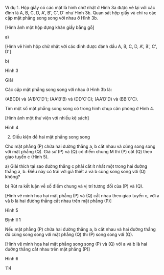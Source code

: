 Ví dụ 1. Hộp giấy có các mặt là hình chữ nhật ở Hình 3a được vẽ lại với các đỉnh là A, B, C, D, A', B', C', D' như Hình 3b. Quan sát hộp giấy và chỉ ra các cặp mặt phẳng song song với nhau ở Hình 3b.

[Hình ảnh một hộp đựng khăn giấy bằng gỗ]

a)

[Hình vẽ hình hộp chữ nhật với các đỉnh được đánh dấu A, B, C, D, A', B', C', D']

b)

Hình 3

Giải

Các cặp mặt phẳng song song với nhau ở Hình 3b là:

(ABCD) và (A'B'C'D'); (AA'B'B) và (DD'C'C); (AA'D'D) và (BB'C'C).

Tìm một số mặt phẳng song song có trong hình chụp căn phòng ở Hình 4.

[Hình ảnh một thư viện với nhiều kệ sách]

Hình 4

2. Điều kiện để hai mặt phẳng song song

Cho mặt phẳng (P) chứa hai đường thẳng a, b cắt nhau và cùng song song với mặt phẳng (Q). Giả sử (P) và (Q) có điểm chung M thì (P) cắt (Q) theo giao tuyến c (Hình 5).

a) Giải thích tại sao đường thẳng c phải cắt ít nhất một trong hai đường thẳng a, b. Điều này có trái với giả thiết a và b cùng song song với (Q) không?

b) Rút ra kết luận về số điểm chung và vị trí tương đối của (P) và (Q).

[Hình vẽ minh họa hai mặt phẳng (P) và (Q) cắt nhau theo giao tuyến c, với a và b là hai đường thẳng cắt nhau trên mặt phẳng (P)]

Hình 5

Định lí 1

Nếu mặt phẳng (P) chứa hai đường thẳng a, b cắt nhau và hai đường thẳng đó cùng song song với mặt phẳng (Q) thì (P) song song với (Q).

[Hình vẽ minh họa hai mặt phẳng song song (P) và (Q) với a và b là hai đường thẳng cắt nhau trên mặt phẳng (P)]

Hình 6

114
